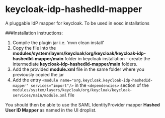 # keycloak-idp-hashedId-mapper
A pluggable IdP mapper for keycloak. To be used in eosc installations 

###Installation instructions:

1. Compile the plugin jar i.e. 'mvn clean install'
2. Copy the file into the **modules/system/layers/keycloak/org/keycloak/keycloak-idp-hashedId-mapper/main** folder in keycloak installation - create the intermediate **keycloak-idp-hashedId-mapper/main** folders.
3. Add the provided **module.xml** file in the same folder where you previously copied the jar
4. Add the entry ``` <module name="org.keycloak.keycloak-idp-hashedId-mapper" services="import"/> ``` in the ```<dependencies>``` section of the ``` modules/system/layers/keycloak/org/keycloak/keycloak-services/main/module.xml``` file

You should then be able to use the SAML IdentityProvider mapper **Hashed User ID Mapper**  as named in the UI droplist. 
